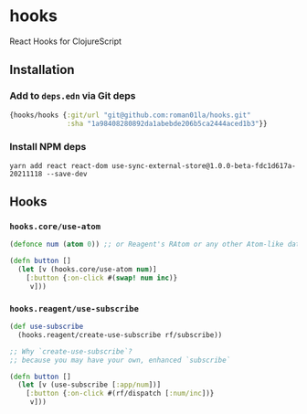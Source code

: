 # hooks
React Hooks for ClojureScript

## Installation
### Add to `deps.edn` via Git deps
```clojure
{hooks/hooks {:git/url "git@github.com:roman01la/hooks.git"
              :sha "1a98408280892da1abebde206b5ca2444aced1b3"}}
```
### Install NPM deps
```shell
yarn add react react-dom use-sync-external-store@1.0.0-beta-fdc1d617a-20211118 --save-dev
```

## Hooks

### `hooks.core/use-atom`
```clojure
(defonce num (atom 0)) ;; or Reagent's RAtom or any other Atom-like datatype

(defn button []
  (let [v (hooks.core/use-atom num)]
    [:button {:on-click #(swap! num inc)}
     v]))
```

### `hooks.reagent/use-subscribe`
```clojure
(def use-subscribe
  (hooks.reagent/create-use-subscribe rf/subscribe))

;; Why `create-use-subscribe`?
;; because you may have your own, enhanced `subscribe`

(defn button []
  (let [v (use-subscribe [:app/num])]
    [:button {:on-click #(rf/dispatch [:num/inc])}
     v]))
```
